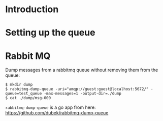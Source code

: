 # Introduction

# Setting up the queue



# Rabbit MQ 

Dump messages from a rabbitmq queue without removing them from the queue:

    $ mkdir dump
    $ rabbitmq-dump-queue -uri="amqp://guest:guest@localhost:5672/" -queue=test_queue -max-messages=1 -output-dir=./dump
    $ cat ./dump/msg-000

`rabbitmq-dump-queue` is a go app from here: https://github.com/dubek/rabbitmq-dump-queue

